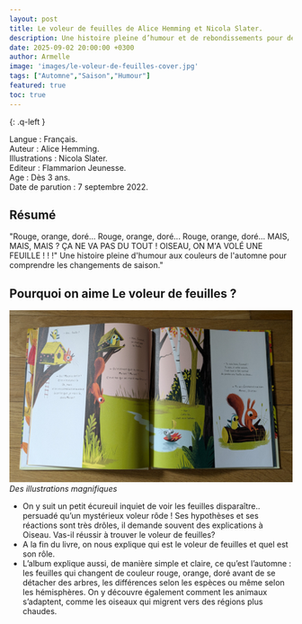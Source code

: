 ```yaml
---
layout: post
title: Le voleur de feuilles de Alice Hemming et Nicola Slater.
description: Une histoire pleine d’humour et de rebondissements pour découvrir l’automne autrement.
date: 2025-09-02 20:00:00 +0300
author: Armelle
image: 'images/le-voleur-de-feuilles-cover.jpg'
tags: ["Automne","Saison","Humour"]
featured: true
toc: true
---
```


{: .q-left }

Langue : Français.  
Auteur : Alice Hemming.  
Illustrations : Nicola Slater.                    
Editeur : Flammarion Jeunesse.               
Age : Dès 3 ans.                          
Date de parution : 7 septembre 2022.        

## Résumé

"Rouge, orange, doré... Rouge, orange, doré... Rouge, orange, doré... MAIS, MAIS, MAIS ? ÇA NE VA PAS DU TOUT ! OISEAU, ON M'A VOLÉ UNE FEUILLE ! ! !" Une histoire pleine d'humour aux couleurs de l'automne pour comprendre les changements de saison."

## Pourquoi on aime Le voleur de feuilles ?

![Des illustrations magnifiques](images/le-voleur-de-feuilles-int.jpg)
*Des illustrations magnifiques*
- On y suit un petit écureuil inquiet de voir les feuilles disparaître.. persuadé qu’un mystérieux voleur rôde ! Ses hypothèses  et ses réactions sont très drôles, il demande souvent des explications à Oiseau. Vas-il réussir à trouver le voleur de feuilles?
- A la fin du livre, on nous explique qui est le voleur de feuilles et quel est son rôle.
- L’album explique aussi, de manière simple et claire, ce qu’est l’automne : les feuilles qui changent de couleur rouge, orange, doré  avant de se détacher des arbres, les différences selon les espèces ou même selon les hémisphères. On y découvre également comment les animaux s’adaptent, comme les oiseaux qui migrent vers des régions plus chaudes.




